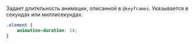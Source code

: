 Задает длительность анимации, описанной в `@keyframes`. Указывается в секундах или миллисекундах.

```css
.element {
	animation-duration: 2s;
}
```